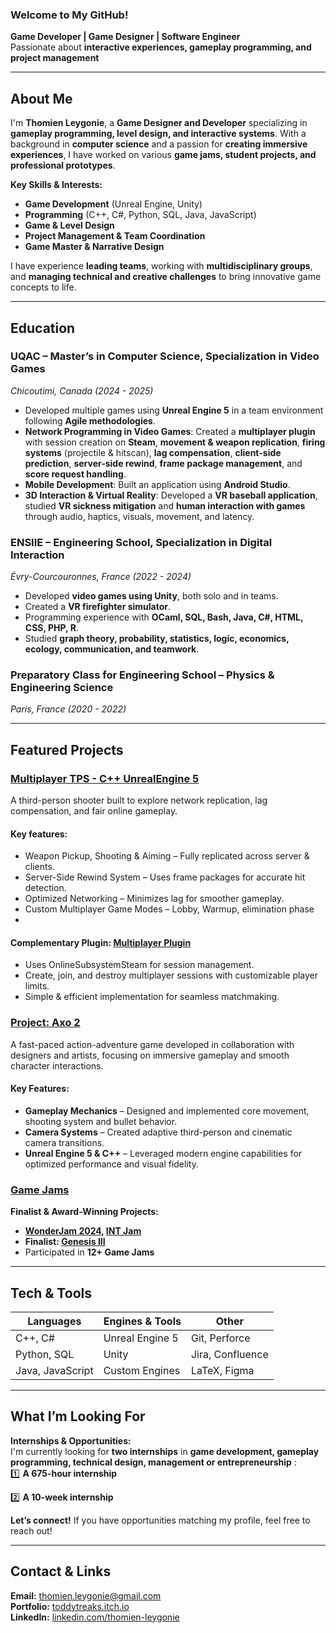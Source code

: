 ### **Welcome to My GitHub!**  
**Game Developer | Game Designer | Software Engineer**  
 Passionate about **interactive experiences, gameplay programming, and project management**  

---

## **About Me**  

I'm **Thomien Leygonie**, a **Game Designer and Developer** specializing in **gameplay programming, level design, and interactive systems**. With a background in **computer science** and a passion for **creating immersive experiences**, I have worked on various **game jams, student projects, and professional prototypes**.  

**Key Skills & Interests:**  
- **Game Development** (Unreal Engine, Unity)  
- **Programming** (C++, C#, Python, SQL, Java, JavaScript)  
- **Game & Level Design**  
- **Project Management & Team Coordination**  
- **Game Master & Narrative Design**  

I have experience **leading teams**, working with **multidisciplinary groups**, and **managing technical and creative challenges** to bring innovative game concepts to life.  

---

## **Education**  

### **UQAC – Master’s in Computer Science, Specialization in Video Games**  
*Chicoutimi, Canada (2024 - 2025)*  
- Developed multiple games using **Unreal Engine 5** in a team environment following **Agile methodologies**.  
- **Network Programming in Video Games**: Created a **multiplayer plugin** with session creation on **Steam**, **movement & weapon replication**, **firing systems** (projectile & hitscan), **lag compensation**, **client-side prediction**, **server-side rewind**,    **frame package management**, and **score request handling**.  
- **Mobile Development**: Built an application using **Android Studio**.  
- **3D Interaction & Virtual Reality**: Developed a **VR baseball application**, studied **VR sickness mitigation** and **human interaction with games** through audio, haptics, visuals, movement, and latency.  

### **ENSIIE – Engineering School, Specialization in Digital Interaction**  
*Évry-Courcouronnes, France (2022 - 2024)*  
- Developed **video games using Unity**, both solo and in teams.  
- Created a **VR firefighter simulator**.  
- Programming experience with **OCaml, SQL, Bash, Java, C#, HTML, CSS, PHP, R**.  
- Studied **graph theory, probability, statistics, logic, economics, ecology, communication, and teamwork**.  

### **Preparatory Class for Engineering School – Physics & Engineering Science**  
*Paris, France (2020 - 2022)*  

---

## **Featured Projects**  

### [Multiplayer TPS - C++ UnrealEngine 5](https://github.com/ToddyTreaks/TPS-Multi_ServerRewind)

A third-person shooter built to explore network replication, lag compensation, and fair online gameplay. 
#### Key features:
- Weapon Pickup, Shooting & Aiming – Fully replicated across server & clients.
- Server-Side Rewind System – Uses frame packages for accurate hit detection.
- Optimized Networking – Minimizes lag for smoother gameplay.
- Custom Multiplayer Game Modes – Lobby, Warmup, elimination phase
- 
#### Complementary Plugin: [Multiplayer Plugin](https://github.com/ToddyTreaks/MultiplayerPlugin-UnrealEngine-5.4)  

- Uses OnlineSubsystemSteam for session management.  
- Create, join, and destroy multiplayer sessions with customizable player limits.  
- Simple & efficient implementation for seamless matchmaking.  

### [Project: Axo 2](https://toddytreaks.itch.io/axo2-thomienleygonie)  

A fast-paced action-adventure game developed in collaboration with designers and artists, focusing on immersive gameplay and smooth character interactions.  

#### Key Features:  
- **Gameplay Mechanics** – Designed and implemented core movement, shooting system and bullet behavior.  
- **Camera Systems** – Created adaptive third-person and cinematic camera transitions.  
- **Unreal Engine 5 & C++** – Leveraged modern engine capabilities for optimized performance and visual fidelity.  

### **[Game Jams](https://toddytreaks.itch.io/)**  
**Finalist & Award-Winning Projects:**  
- **[WonderJam 2024](https://toddytreaks.itch.io/cg4du), [INT Jam](https://juvisy.itch.io/merge-conflict)**  
- **Finalist: [Genesis III](https://toddytreaks.itch.io/outer-labs)**  
- Participated in **12+ Game Jams**

---

## **Tech & Tools**  

| **Languages** | **Engines & Tools** | **Other** |
|--------------|--------------------|-----------|
| C++, C# | Unreal Engine 5 | Git, Perforce |
| Python, SQL | Unity | Jira, Confluence |
| Java, JavaScript | Custom Engines | LaTeX, Figma |

---

## **What I’m Looking For**  

**Internships & Opportunities:**  
I'm currently looking for **two internships** in **game development, gameplay programming, technical design, management or entrepreneurship** :  
1️⃣ **A 675-hour internship**

2️⃣ **A 10-week internship** 

**Let’s connect!** If you have opportunities matching my profile, feel free to reach out!  

---

## **Contact & Links**  

**Email:** thomien.leygonie@gmail.com  
**Portfolio:** [toddytreaks.itch.io](https://toddytreaks.itch.io)  
**LinkedIn:** [linkedin.com/thomien-leygonie](https://fr.linkedin.com/in/thomien-leygonie-64b557177)
